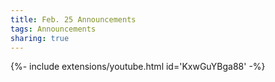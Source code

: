 ```yaml
---
title: Feb. 25 Announcements
tags: Announcements
sharing: true
---
```

<div>{%- include extensions/youtube.html id='KxwGuYBga88' -%}</div>

